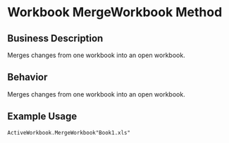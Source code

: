 # Workbook MergeWorkbook Method

## Business Description
Merges changes from one workbook into an open workbook.

## Behavior
Merges changes from one workbook into an open workbook.

## Example Usage
```vba
ActiveWorkbook.MergeWorkbook"Book1.xls"
```